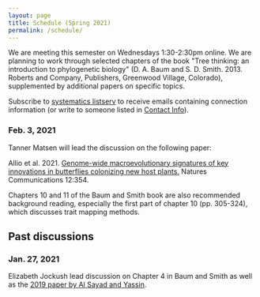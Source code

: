 ```yaml
---
layout: page
title: Schedule (Spring 2021)
permalink: /schedule/
---
```


We are meeting this semester on Wednesdays 1:30-2:30pm online. We are planning to work through selected chapters of the book "Tree thinking: an introduction to phylogenetic biology" (D. A. Baum and S. D. Smith. 2013. Roberts and Company, Publishers, Greenwood Village, Colorado), supplemented by additional papers on specific topics.

Subscribe to [systematics listserv](/systseminar/listserv/) to receive emails containing connection information (or write to someone listed in [Contact Info](/systseminar/contact-info/)).

### Feb. 3, 2021

Tanner Matsen will lead the discussion on the following paper:

Allio et al. 2021. [Genome-wide macroevolutionary signatures of key innovations in butterflies colonizing new host plants.](https://doi.org/10.1038/s41467-020-20507-3) Natures Communications 12:354. 

Chapters 10 and 11 of the Baum and Smith book are also recommended background reading, especially the first part of chapter 10 (pp. 305-324), which discusses trait mapping methods.

## Past discussions

### Jan. 27, 2021

Elizabeth Jockush lead discussion on Chapter 4 in Baum and Smith as well as the [2019 paper by Al Sayad and Yassin](https://doi.org/10.1002/evl3.115).


